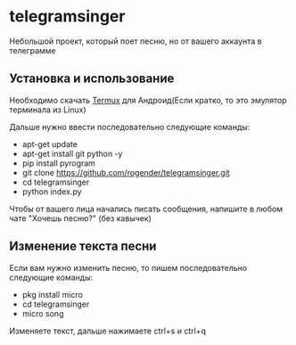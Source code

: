 # telegramsinger
Небольшой проект, который поет песню, но от вашего аккаунта в телеграмме

## Установка и использование
Необходимо скачать [Termux](https://play.google.com/store/apps/details?id=com.termux) для Андроид(Если кратко, то это эмулятор терминала из Linux)

Дальше нужно ввести последовательно следующие команды:
- apt-get update
- apt-get install git python -y
- pip install pyrogram
- git clone https://github.com/rogender/telegramsinger.git
- cd telegramsinger
- python index.py

Чтобы от вашего лица начались писать сообщения, напишите в любом чате "Хочешь песню?" (без кавычек)

## Изменение текста песни
Если вам нужно изменить песню, то пишем последовательно следующие команды:
- pkg install micro
- cd telegramsinger
- micro song

Изменяете текст, дальше нажимаете ctrl+s и ctrl+q

